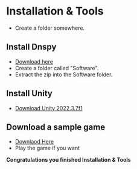 # Installation & Tools
- Create a folder somewhere.
## Install Dnspy
- [Download here](https://github.com/dnSpy/dnSpy/releases/)
- Create a folder called "Software".
- Extract the zip into the Software folder.
## Install Unity
- [Download Unity 2022.3.7f1](https://unity.com/releases/editor/whats-new/2022.3.7)
## Download a sample game
- [Downlaod Here](https://github.com/bamsestudio/Tutorials/blob/main/unity/modding/Build.zip)
- Play the game if you want

**Congratulations you finished Installation & Tools**
